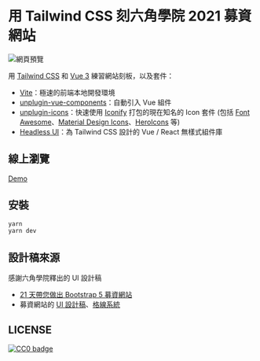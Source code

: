# 用 Tailwind CSS 刻六角學院 2021 募資網站

![網頁預覽](./screen.jpg)

用 [Tailwind CSS](https://tailwindcss.com/) 和 [Vue 3](https://v3.cn.vuejs.org/) 練習網站刻板，以及套件：

* [Vite](https://cn.vitejs.dev/)：極速的前端本地開發環境
* [unplugin-vue-components](https://github.com/antfu/unplugin-vue-components)：自動引入 Vue 組件
* [unplugin-icons](https://github.com/antfu/unplugin-icons)：快速使用 [Iconify](https://github.com/iconify/iconify) 打包的現在知名的 Icon 套件 (包括 [Font Awesome](https://fontawesome.com/)、[Material Design Icons](https://fonts.google.com/icons)、[HeroIcons](https://heroicons.com/) 等)
* [Headless UI](https://headlessui.dev/)：為 Tailwind CSS 設計的 Vue / React 無樣式組件庫

## 線上瀏覽

[Demo](https://hexschool-2021-weblayout-tailwindcss.vercel.app/)

## 安裝

```bash
yarn
yarn dev
```

## 設計稿來源

感謝六角學院釋出的 UI 設計稿

* [21 天帶您做出 Bootstrap 5 募資網站](https://hackmd.io/@YmcMgo-NSKOqgTGAjl_5tg/ryar-vGOd/%2FNdGKchTeRBqbkTMiQ2HSmw)
* 募資網站的 [UI 設計稿](https://hexschool.github.io/boootstrap5WebLayout/#artboard0)、[格線系統](https://drive.google.com/file/d/1mFN6FTRijd2tT2gfFqK4Yxw9LRKWOl86/view)

## LICENSE

[![CC0 badge](https://licensebuttons.net/p/zero/1.0/80x15.png)](./LICENSE)
